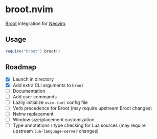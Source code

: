 # broot.nvim

[Broot] integration for [Neovim].

[Broot]: https://github.com/Canop/broot
[Neovim]: https://neovim.io/

## Usage

```lua
require("broot").broot()
```

## Roadmap

- [x] Launch in directory
- [x] Add extra CLI arguments to `broot`
- [ ] Documentation
- [ ] Add user commands
- [ ] Lazily initialize `nvim.toml` config file
- [ ] Verb precedence for Broot (may require upstream Broot changes)
- [ ] Netrw replacement
- [ ] Window size/placement customization
- [ ] Type annotations / type checking for Lua sources (may require upstream
  `lua-language-server` changes)
